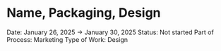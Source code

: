 # Name, Packaging, Design

Date: January 26, 2025 → January 30, 2025
Status: Not started
Part of Process: Marketing
Type of Work: Design